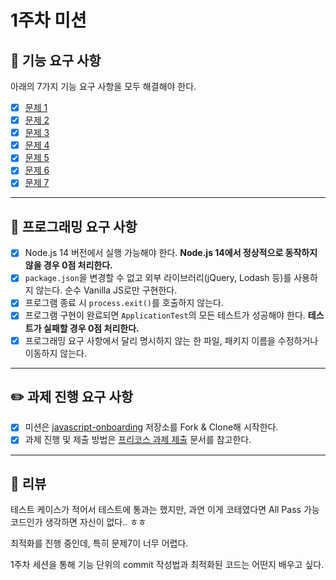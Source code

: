 # 1주차 미션

## 🚀 기능 요구 사항

아래의 7가지 기능 요구 사항을 모두 해결해야 한다.

- [x] [문제 1](src/problem1.js)
- [x] [문제 2](src/problem2.js)
- [x] [문제 3](src/problem3.js)
- [x] [문제 4](src/problem4.js)
- [x] [문제 5](src/problem5.js)
- [x] [문제 6](src/problem6.js)
- [x] [문제 7](src/problem7.js)

---

## 🎯 프로그래밍 요구 사항

- [x] Node.js 14 버전에서 실행 가능해야 한다. **Node.js 14에서 정상적으로 동작하지 않을 경우 0점 처리한다.**
- [x] `package.json`을 변경할 수 없고 외부 라이브러리(jQuery, Lodash 등)를 사용하지 않는다. 순수 Vanilla JS로만 구현한다.
- [x] 프로그램 종료 시 `process.exit()`를 호출하지 않는다.
- [x] 프로그램 구현이 완료되면 `ApplicationTest`의 모든 테스트가 성공해야 한다. **테스트가 실패할 경우 0점 처리한다.**
- [x] 프로그래밍 요구 사항에서 달리 명시하지 않는 한 파일, 패키지 이름을 수정하거나 이동하지 않는다.

---

## ✏️ 과제 진행 요구 사항

- [x] 미션은 [javascript-onboarding](https://github.com/woowacourse-precourse/javascript-onboarding) 저장소를 Fork & Clone해 시작한다.
- [x] 과제 진행 및 제출 방법은 [프리코스 과제 제출](https://github.com/woowacourse/woowacourse-docs/tree/master/precourse) 문서를 참고한다.

---

## 👀️ 리뷰

테스트 케이스가 적어서 테스트에 통과는 했지만, 과연 이게 코테였다면 All Pass 가능 코드인가 생각하면 자신이 없다.. ㅎㅎ

최적화를 진행 중인데, 특히 문제7이 너무 어렵다.

1주차 세션을 통해 기능 단위의 commit 작성법과 최적화된 코드는 어떤지 배우고 싶다.
